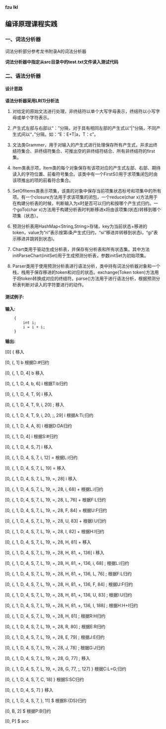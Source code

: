 **fzu lkl**

## 编译原理课程实践
### 一、词法分析器

词法分析部分参考龙书附录A的词法分析器

**词法分析器中指定从src目录中的test.txt文件读入测试代码**

### 二、语法分析器

#### 设计思路
**语法分析器采用LR(1)分析法**

1. 对给定的原始文法进行处理，非终结符以单个大写字母表示，终结符以小写字母或单个字符表示。

2. 产生式左部与右部以“：”分隔，对于具有相同左部的产生式以“|”分隔，不同产生式间以“，”分隔，如：“E：E+T|a，T：c”。

3. 文法类Grammer，用于对输入的产生式进行处理保存所有产生式，并求出终结符集合、非终结符集合、可推出空的非终结符结合、所有非终结符的first集。

4. Item类表示项，Item类的每个对象保存有该项对应的产生式左部、右部、期待读入的字符位置、前看符号集合。该类中有一个FirstS()用于求项集闭包时由该项推出的项的前看符合集合。

5. SetOfItems类表示项集，该类的对象中保存当前项集状态标号和项集中的所有项。有一个closure方法用于求该项集的闭包，一个reduce(char x)方法用于在构建分析表的时候，判断输入为x时是否可以归约和按哪个产生式归约。一个goTo(char x)方法用于构建分析表时判断移进x将由该项集(状态)转移到哪个项集（状态）。

6. 预测分析表用HashMap<String,String>存储，key为当前状态+移进的token，value为“ri”表示按第i条产生式归约，“si”移进并转移到状态i，“gi”表示移进并跳转到状态i。

7. Chart类用于驱动生成分析表，并保存有分析表和所有状态集。其中方法initParseChart(initSet)用于生成预测分析表，参数initSet为初始项集。

8. Parser类用于使用预测分析表进行语法分析，类中持有词法分析器对象和一个栈，栈用于保存移进的token和对应的状态。exchange(Token token)方法用于将token转换成对应的终结符。parse()方法用于进行语法分析，根据预测分析表判断对读入的字符要进行的动作。

#### 测试例子:  
**输入:**

```
    {
        int i;
        i = i + i;
    }
```

**输出:**

[0]	{	移入

[0, {, 1]	b	根据D:#归约

[0, {, 1, D, 4]	b	移入

[0, {, 1, D, 4, b, 6]	i	根据T:b归约

[0, {, 1, D, 4, T, 9]	i	移入

[0, {, 1, D, 4, T, 9, i, 20]	;	移入

[0, {, 1, D, 4, T, 9, i, 20, ;, 29]	i	根据A:Ti;归约

[0, {, 1, D, 4, A, 8]	i	根据D:DA归约

[0, {, 1, D, 4]	i	根据S:#归约

[0, {, 1, D, 4, S, 7]	i	移入

[0, {, 1, D, 4, S, 7, i, 12]	=	根据L:i归约

[0, {, 1, D, 4, S, 7, L, 19]	=	移入

[0, {, 1, D, 4, S, 7, L, 19, =, 28]	i	移入

[0, {, 1, D, 4, S, 7, L, 19, =, 28, i, 68]	+	根据L:i归约

[0, {, 1, D, 4, S, 7, L, 19, =, 28, L, 76]	+	根据F:L归约

[0, {, 1, D, 4, S, 7, L, 19, =, 28, F, 84]	+	根据U:F归约

[0, {, 1, D, 4, S, 7, L, 19, =, 28, U, 83]	+	根据I:U归约

[0, {, 1, D, 4, S, 7, L, 19, =, 28, I, 82]	+	根据H:I归约

[0, {, 1, D, 4, S, 7, L, 19, =, 28, H, 81]	+	移入

[0, {, 1, D, 4, S, 7, L, 19, =, 28, H, 81, +, 136]	i	移入

[0, {, 1, D, 4, S, 7, L, 19, =, 28, H, 81, +, 136, i, 68]	;	根据L:i归约

[0, {, 1, D, 4, S, 7, L, 19, =, 28, H, 81, +, 136, L, 76]	;	根据F:L归约

[0, {, 1, D, 4, S, 7, L, 19, =, 28, H, 81, +, 136, F, 84]	;	根据U:F归约

[0, {, 1, D, 4, S, 7, L, 19, =, 28, H, 81, +, 136, U, 83]	;	根据I:U归约

[0, {, 1, D, 4, S, 7, L, 19, =, 28, H, 81, +, 136, I, 188]	;	根据H:H+I归约

[0, {, 1, D, 4, S, 7, L, 19, =, 28, H, 81]	;	根据R:H归约

[0, {, 1, D, 4, S, 7, L, 19, =, 28, R, 80]	;	根据E:R归约

[0, {, 1, D, 4, S, 7, L, 19, =, 28, E, 79]	;	根据J:E归约

[0, {, 1, D, 4, S, 7, L, 19, =, 28, J, 78]	;	根据G:J归约

[0, {, 1, D, 4, S, 7, L, 19, =, 28, G, 77]	;	移入

[0, {, 1, D, 4, S, 7, L, 19, =, 28, G, 77, ;, 127]	}	根据C:L=G;归约

[0, {, 1, D, 4, S, 7, C, 18]	}	根据S:SC归约

[0, {, 1, D, 4, S, 7]	}	移入

[0, {, 1, D, 4, S, 7, }, 11]	$	根据B:{DS}归约

[0, B, 2]	$	根据P:B归约

[0, P]	$	acc